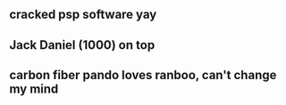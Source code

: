 ## cracked psp software yay

## Jack Daniel (1000) on top

## carbon fiber pando loves ranboo, can't change my mind
